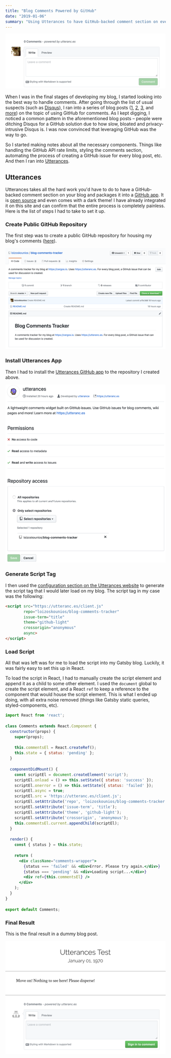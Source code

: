```yaml
---
title: "Blog Comments Powered by GitHub"
date: "2019-01-06"
summary: "Using Utterances to have GitHub-backed comment section on every blog post."
---
```


![Screenshot of a comment section powered by the GitHub issue tracker](images/featured.png "Screenshot of a comment section powered by the GitHub issue tracker")

When I was in the final stages of developing my blog, I started looking into the best way to handle comments.
After going through the list of usual suspects (such as [Disqus](https://disqus.com)), I ran into a series of blog posts ([1](http://artsy.github.io/blog/2017/07/15/Comments-are-on/), [2](http://donw.io/post/github-comments/), [3](https://nemethgergely.com/using-github-for-comments-on-your-blog/), and [more](https://www.google.com/search?q=using+github+for+blog+comments)) on the topic of using GitHub for comments.
As I kept digging, I noticed a common pattern in the aforementioned blog posts – people were ditching Disqus for a GitHub solution due to how slow, bloated and privacy-intrusive Disqus is.
I was now convinced that leveraging GitHub was the way to go.

So I started making notes about all the necessary components.
Things like handling the GitHub API rate limits, styling the comments section, automating the process of creating a GitHub issue for every blog post, etc.
And then I ran into [Utterances](https://utteranc.es).

## Utterances

Utterances takes all the hard work you'd have to do to have a GitHub-backed comment section on your blog and packages it into a [GitHub app](https://github.com/apps/utterances).
It is [open source](https://github.com/utterance/utterances) and even comes with a dark theme!
I have already integrated it on this site and can confirm that the entire process is completely painless.
Here is the list of steps I had to take to set it up.

### Create Public GitHub Repository

The first step was to create a public GitHub repository for housing my blog's comments ([here](https://github.com/loizoskounios/blog-comments-tracker)).

![Repository](images/repository.png)

### Install Utterances App

Then I had to install the [Utterances GitHub app](https://github.com/apps/utterances) to the repository I created above.

![Utterances installation](images/utterances-installation.png)

### Generate Script Tag

I then used the [configuration section on the Utterances website](https://utteranc.es#configuration) to generate the script tag that I would later load on my blog. The script tag in my case was the following:

```html
<script src="https://utteranc.es/client.js"
        repo="loizoskounios/blog-comments-tracker"
        issue-term="title"
        theme="github-light"
        crossorigin="anonymous"
        async>
</script>
```

### Load Script

All that was left was for me to load the script into my Gatsby blog.
Luckily, it was fairly easy to set this up in React.

To load the script in React, I had to manually create the script element and append it as a child to some other element.
I used the `document` global to create the script element, and a React `ref` to keep a reference to the component that would house the script element.
This is what I ended up doing, with all extra noise removed (things like Gatsby static queries, styled-components, etc).

```jsx
import React from 'react';

class Comments extends React.Component {
  constructor(props) {
    super(props);

    this.commentsEl = React.createRef();
    this.state = { status: 'pending' };
  }

  componentDidMount() {
    const scriptEl = document.createElement('script');
    scriptEl.onload = () => this.setState({ status: 'success' });
    scriptEl.onerror = () => this.setState({ status: 'failed' });
    scriptEl.async = true;
    scriptEl.src = 'https://utteranc.es/client.js';
    scriptEl.setAttribute('repo', 'loizoskounios/blog-comments-tracker');
    scriptEl.setAttribute('issue-term', 'title');
    scriptEl.setAttribute('theme', 'github-light');
    scriptEl.setAttribute('crossorigin', 'anonymous');
    this.commentsEl.current.appendChild(scriptEl);
  }

  render() {
    const { status } = this.state;

    return (
      <div className="comments-wrapper">
        {status === 'failed' && <div>Error. Please try again.</div>}
        {status === 'pending' && <div>Loading script...</div>}
        <div ref={this.commentsEl} />
      </div>
    );
  }
}

export default Comments;
```

### Final Result

This is the final result in a dummy blog post.

![A post with an Utterances comment section](images/post-with-utterances.png)

